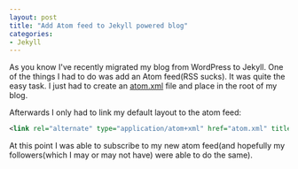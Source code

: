 ```yaml
---
layout: post
title: "Add Atom feed to Jekyll powered blog"
categories:
- Jekyll
---
```


As you know I've recently migrated my blog from WordPress to
Jekyll. One of the things I had to do was add an Atom feed(RSS
sucks). It was quite the easy task. I just had to create an
[atom.xml](https://github.com/bbatsov/blog/blob/master/atom.xml) file
and place in the root of my blog.

Afterwards I only had to link my default layout to the atom feed:

``` xml
<link rel="alternate" type="application/atom+xml" href="atom.xml" title="Atom feed">
```

At this point I was able to subscribe to my new atom feed(and
hopefully my followers(which I may or may not have) were able to do
the same).
